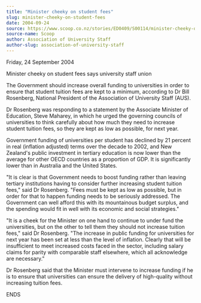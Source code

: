 ```yaml
---
title: "Minister cheeky on student fees"
slug: minister-cheeky-on-student-fees
date: 2004-09-24
source: https://www.scoop.co.nz/stories/ED0409/S00114/minister-cheeky-on-student-fees.htm
source-name: Scoop
author: Association of University Staff
author-slug: association-of-university-staff
---
```


<p>Friday, 24 September 2004</p>

<p>Minister cheeky on student fees
says university staff union</p>

<p>The Government should increase
overall funding to universities in order to ensure that
student tuition fees are kept to a minimum, according to Dr
Bill Rosenberg, National President of the Association of
University Staff (AUS).</p>

<p>Dr Rosenberg was responding to a
statement by the Associate Minister of Education, Steve
Maharey, in which he urged the governing councils of
universities to think carefully about how much they need to
increase student tuition fees, so they are kept as low as
possible, for next year.</p>

<p>Government funding of
universities per student has declined by 21 percent in real
(inflation adjusted) terms over the decade to 2002, and New
Zealand's public investment in tertiary education is now
lower than the average for other OECD countries as a
proportion of GDP. It is significantly lower than in
Australia and the United States.</p>

<p>"It is clear is that
Government needs to boost funding rather than leaving
tertiary institutions having to consider further increasing
student tuition fees," said Dr Rosenberg. "Fees must be kept
as low as possible, but in order for that to happen funding
needs to be seriously addressed. The Government can well
afford this with its mountainous budget surplus, and the
spending would fit in well with its economic and social
strategies."</p>

<p>"It is a cheek for the Minister on one hand
to continue to under fund the universities, but on the other
to tell them they should not increase tuition fees," said Dr
Rosenberg. "The increase in public funding for universities
for next year has been set at less than the level of
inflation. Clearly that will be insufficient to meet
increased costs faced in the sector, including salary claims
for parity with comparable staff elsewhere, which all
acknowledge are necessary."</p>

<p>Dr Rosenberg said that the
Minister must intervene to increase funding if he is to
ensure that universities can ensure the delivery of
high-quality without increasing tuition fees.</p>

<p>ENDS</p>



